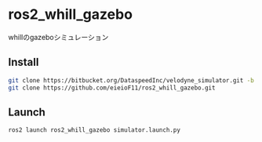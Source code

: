 # ros2_whill_gazebo
whillのgazeboシミュレーション

## Install

```bash
git clone https://bitbucket.org/DataspeedInc/velodyne_simulator.git -b foxy-devel
git clone https://github.com/eieioF11/ros2_whill_gazebo.git
```

## Launch

```bash
ros2 launch ros2_whill_gazebo simulator.launch.py
```
